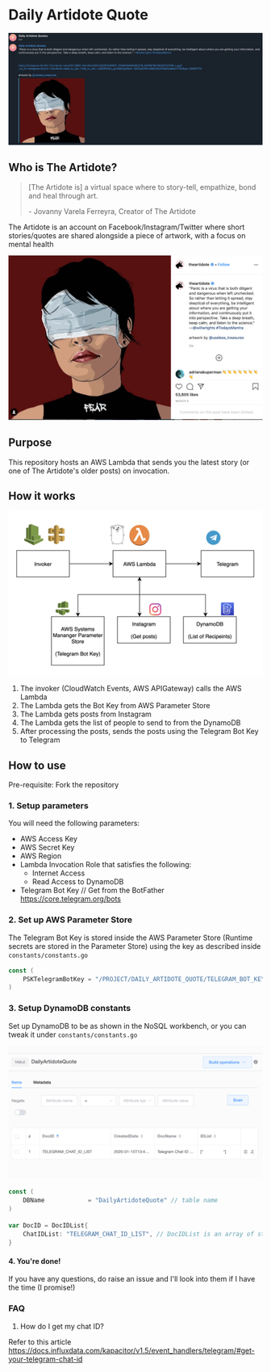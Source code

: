 # Daily Artidote Quote

![Telegram Example](/docs/telegram_example.png?raw=true "Telegram Example")

## Who is The Artidote?

> [The Artidote is] a virtual space where to story-tell, empathize, bond and heal through art. 
>
> \- Jovanny Varela Ferreyra, Creator of The Artidote

The Artidote is an account on Facebook/Instagram/Twitter where short stories/quotes are shared alongside a piece of artwork, with a focus on mental health

![Example Post](/docs/example.png?raw=true "Example Post")

## Purpose

This repository hosts an AWS Lambda that sends you the latest story (or one of The Artidote's older posts) on invocation.

## How it works

![DynamoDB Setup](/docs/hld.png?raw=true "DynamoDB Setup")

1. The invoker (CloudWatch Events, AWS APIGateway) calls the AWS Lambda
2. The Lambda gets the Bot Key from AWS Parameter Store
3. The Lambda gets posts from Instagram
4. The Lambda gets the list of people to send to from the DynamoDB
5. After processing the posts, sends the posts using the Telegram Bot Key to Telegram

## How to use

Pre-requisite: Fork the repository

### 1. Setup parameters

You will need the following parameters:

- AWS Access Key
- AWS Secret Key
- AWS Region
- Lambda Invocation Role that satisfies the following:
  - Internet Access
  - Read Access to DynamoDB
- Telegram Bot Key // Get from the BotFather https://core.telegram.org/bots

### 2. Set up AWS Parameter Store

The Telegram Bot Key is stored inside the AWS Parameter Store (Runtime secrets are stored in the Parameter Store) using the key as described inside `constants/constants.go`

```go
const (
	PSKTelegramBotKey = "/PROJECT/DAILY_ARTIDOTE_QUOTE/TELEGRAM_BOT_KEY" // PSK stands for Parameter Store Key
)
```

### 3. Setup DynamoDB constants

Set up DynamoDB to be as shown in the NoSQL workbench, or you can tweak it under `constants/constants.go`

![DynamoDB Setup](/docs/dynamodb.png?raw=true "DynamoDB Setup")

```go
const (
	DBName            = "DailyArtidoteQuote" // table name
)

var DocID = DocIDList{
	ChatIDList: "TELEGRAM_CHAT_ID_LIST", // DocIDList is an array of strings
}
```

#### 4. You're done!

If you have any questions, do raise an issue and I'll look into them if I have the time (I promise!)


### FAQ

1. How do I get my chat ID?

Refer to this article
https://docs.influxdata.com/kapacitor/v1.5/event_handlers/telegram/#get-your-telegram-chat-id